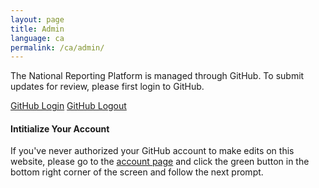 ```yaml
---
layout: page
title: Admin
language: ca
permalink: /ca/admin/
---
```


The National Reporting Platform is managed through GitHub. To submit updates for review, please first login to GitHub.

<div class="button_wrapper github-login">
    <a href="https://github.com/login">GitHub Login</a> <a class="logout" href="https://github.com/logout">GitHub Logout</a>
</div>

#### Intitialize Your Account

If you've never authorized your GitHub account to make edits on this website, please go to the [account page](http://prose.io/#{{site.org_name}}/{{site.repo_name}}/edit/gh-pages/account.md) and click the green button in the bottom right corner of the screen and follow the next prompt.
